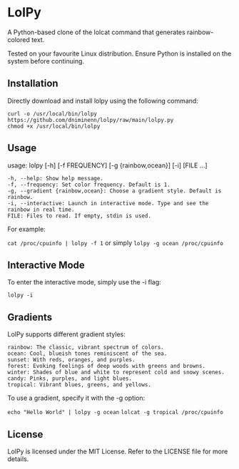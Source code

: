 # LolPy

A Python-based clone of the lolcat command that generates rainbow-colored text.

Tested on your favourite Linux distribution. Ensure Python is installed on the system before continuing.

## Installation

Directly download and install lolpy using the following command:

    curl -o /usr/local/bin/lolpy https://github.com/dniminenn/lolpy/raw/main/lolpy.py
    chmod +x /usr/local/bin/lolpy

## Usage

usage: lolpy [-h] [-f FREQUENCY] [-g {rainbow,ocean}] [-i] [FILE ...]

    -h, --help: Show help message.
    -f, --frequency: Set color frequency. Default is 1.
    -g, --gradient {rainbow,ocean}: Choose a gradient style. Default is rainbow.
    -i, --interactive: Launch in interactive mode. Type and see the rainbow in real time.
    FILE: Files to read. If empty, stdin is used.

For example:

```cat /proc/cpuinfo | lolpy -f 1```
or simply
```lolpy -g ocean /proc/cpuinfo```

## Interactive Mode

To enter the interactive mode, simply use the -i flag:

```lolpy -i```

## Gradients

LolPy supports different gradient styles:

    rainbow: The classic, vibrant spectrum of colors.
    ocean: Cool, blueish tones reminiscent of the sea.
    sunset: With reds, oranges, and purples.
    forest: Evoking feelings of deep woods with greens and browns.
    winter: Shades of blue and white to represent cold and snowy scenes.
    candy: Pinks, purples, and light blues.
    tropical: Vibrant blues, greens, and yellows.

To use a gradient, specify it with the -g option:

```echo "Hello World" | lolpy -g ocean```
```lolcat -g tropical /proc/cpuinfo```

## License

LolPy is licensed under the MIT License. Refer to the LICENSE file for more details.
